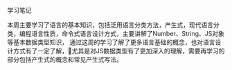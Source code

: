 学习笔记

本周主要学习了语言的基本知识，包括泛用语言分类方法，产生式，现代语言分类，编程语言性质，命令式语言设计方式，主要讲解了Number、String、JS对象等基本数据类型知识，
通过这周的学习了解了更多语言基础的概念，也对语言设计方式有了一定了解，尤其是对JS数据类型有了更加深入的理解，需要再学习的部分包括产生式的概念和常见产生式写法。

